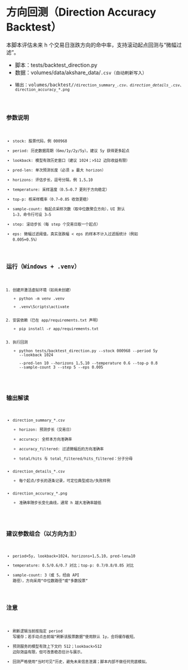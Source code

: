 # 方向回测（Direction Accuracy Backtest）

本脚本评估未来 h 个交易日涨跌方向的命中率，支持滚动起点回测与“微幅过滤”。

- 脚本：tests/backtest_direction.py
- 数据：volumes/data/akshare_data/<code>.csv（自动刷新写入）
- 输出：volumes/backtest/<code>/direction_summary_*.csv、direction_details_*.csv、direction_accuracy_*.png

## 参数说明
- stock: 股票代码，例 000968
- period: 历史数据周期（6mo/1y/2y/5y）。建议 5y 获得更多起点
- lookback: 模型有效历史窗口（建议 1024；>512 边际收益有限）
- pred-len: 单次预测长度（必须 ≥ 最大 horizon）
- horizons: 评估步长，逗号分隔，例 1,5,10
- temperature: 采样温度（0.5–0.7 更利于方向稳定）
- top-p: 核采样概率（0.7–0.85 收敛更稳）
- sample-count: 每起点采样次数（取中位数聚合方向），UI 默认 1–3，命令行可设 3–5
- step: 滚动步长（每 step 个交易日取一个起点）
- eps: 微幅过滤阈值，真实涨跌幅 < eps 的样本不计入过滤版统计（例如 0.005=0.5%）

## 运行（Windows + .venv）
1. 创建并激活虚拟环境（如尚未创建）
   - python -m venv .venv
   - .venv\Scripts\activate
2. 安装依赖（已在 app/requirements.txt 声明）
   - pip install -r app/requirements.txt
3. 执行回测
   - python tests/backtest_direction.py --stock 000968 --period 5y --lookback 1024 \
     --pred-len 10 --horizons 1,5,10 --temperature 0.6 --top-p 0.8 --sample-count 3 --step 5 --eps 0.005

## 输出解读
- direction_summary_*.csv
  - horizon: 预测步长（交易日）
  - accuracy: 全样本方向准确率
  - accuracy_filtered: 过滤微幅后的方向准确率
  - total/hits 与 total_filtered/hits_filtered：分子分母
- direction_details_*.csv
  - 每个起点/步长的逐条记录，可定位典型成功/失败样例
- direction_accuracy_*.png
  - 准确率随步长变化曲线，通常 h 越大准确率越低

## 建议参数组合（以方向为主）
- period=5y, lookback=1024, horizons=1,5,10, pred-len≥10
- temperature: 0.5/0.6/0.7 对比；top-p: 0.7/0.8/0.85 对比
- sample-count: 3（或 5，经由 API 路径），方向采用“中位数路径”或“多数投票”

## 注意
- 刷新逻辑当前按指定 period 写缓存；若手动点击前端“刷新该股票数据”使用默认 1y，会将缓存截短。
- 预测服务的模型有效上下文约 512；lookback>512 边际效益有限，但可改善稳态估计与展示。
- 回测严格使用“当时可见”历史，避免未来信息泄漏；脚本内部不做任何兜底模拟。

